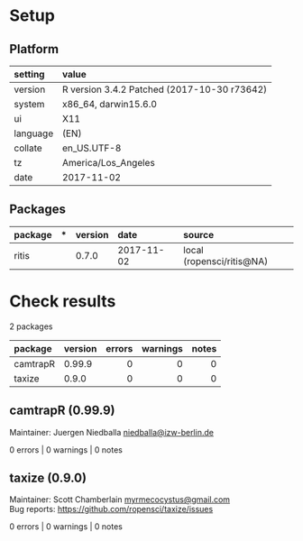 # Setup

## Platform

|setting  |value                                       |
|:--------|:-------------------------------------------|
|version  |R version 3.4.2 Patched (2017-10-30 r73642) |
|system   |x86_64, darwin15.6.0                        |
|ui       |X11                                         |
|language |(EN)                                        |
|collate  |en_US.UTF-8                                 |
|tz       |America/Los_Angeles                         |
|date     |2017-11-02                                  |

## Packages

|package |*  |version |date       |source                    |
|:-------|:--|:-------|:----------|:-------------------------|
|ritis   |   |0.7.0   |2017-11-02 |local (ropensci/ritis@NA) |

# Check results

2 packages

|package  |version | errors| warnings| notes|
|:--------|:-------|------:|--------:|-----:|
|camtrapR |0.99.9  |      0|        0|     0|
|taxize   |0.9.0   |      0|        0|     0|

## camtrapR (0.99.9)
Maintainer: Juergen Niedballa <niedballa@izw-berlin.de>

0 errors | 0 warnings | 0 notes

## taxize (0.9.0)
Maintainer: Scott Chamberlain <myrmecocystus@gmail.com>  
Bug reports: https://github.com/ropensci/taxize/issues

0 errors | 0 warnings | 0 notes

